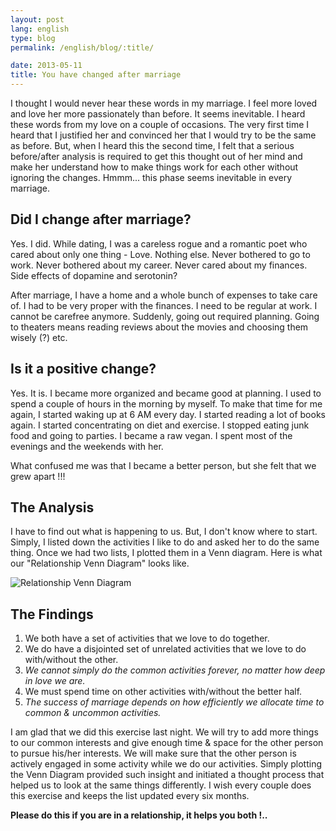 ```yaml
---
layout: post
lang: english
type: blog
permalink: /english/blog/:title/

date: 2013-05-11
title: You have changed after marriage
---
```


I thought I would never hear these words in my marriage. I feel more loved and love her more passionately than before. It seems inevitable. I heard these words from my love on a couple of occasions. The very first time I heard that I justified her and convinced her that I would try to be the same as before. But, when I heard this the second time, I felt that a serious before/after analysis is required to get this thought out of her mind and make her understand how to make things work for each other without ignoring the changes. Hmmm... this phase seems inevitable in every marriage.

## Did I change after marriage?

Yes. I did. While dating, I was a careless rogue and a romantic poet who cared about only one thing - Love. Nothing else. Never bothered to go to work. Never bothered about my career. Never cared about my finances. Side effects of dopamine and serotonin?

After marriage, I have a home and a whole bunch of expenses to take care of. I had to be very proper with the finances. I need to be regular at work. I cannot be carefree anymore. Suddenly, going out required planning. Going to theaters means reading reviews about the movies and choosing them wisely (?) etc.

## Is it a positive change?

Yes. It is. I became more organized and became good at planning. I used to spend a couple of hours in the morning by myself. To make that time for me again, I started waking up at 6 AM every day. I started reading a lot of books again. I started concentrating on diet and exercise. I stopped eating junk food and going to parties. I became a raw vegan. I spent most of the evenings and the weekends with her.

What confused me was that I became a better person, but she felt that we grew apart !!!

## The Analysis

I have to find out what is happening to us. But, I don't know where to start. Simply, I listed down the activities I like to do and asked her to do the same thing. Once we had two lists, I plotted them in a Venn diagram. Here is what our "Relationship Venn Diagram" looks like.

![Relationship Venn Diagram]({{site[page.lang][page.type].downloads}}/relationship-venn-diagram.jpg)

## The Findings

1. We both have a set of activities that we love to do together.
2. We do have a disjointed set of unrelated activities that we love to do with/without the other.
3. *We cannot simply do the common activities forever, no matter how deep in love we are.*
4. We must spend time on other activities with/without the better half.
5. *The success of marriage depends on how efficiently we allocate time to common & uncommon activities.*

I am glad that we did this exercise last night. We will try to add more things to our common interests and give enough time & space for the other person to pursue his/her interests. We will make sure that the other person is actively engaged in some activity while we do our activities. Simply plotting the Venn Diagram provided such insight and initiated a thought process that helped us to look at the same things differently. I wish every couple does this exercise and keeps the list updated every six months.

**Please do this if you are in a relationship, it helps you both !..**

